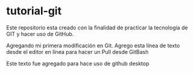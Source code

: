 # tutorial-git
Este repositorio esta creado con la finalidad de practicar la tecnología de GIT y hacer uso de GitHub.

Agregando mi primera modificación en Git.
Agrego esta línea de texto desde el editor en línea para hacer un Pull desde GitBash

Este texto fue agregado para hace uso de github desktop

